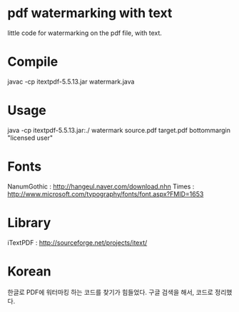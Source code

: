 pdf watermarking with text
==========================

little code for watermarking on the pdf file, with text.


Compile
=======
javac -cp itextpdf-5.5.13.jar watermark.java

Usage
====
java -cp itextpdf-5.5.13.jar:./ watermark source.pdf target.pdf bottommargin "licensed user"

Fonts
=====
NanumGothic : http://hangeul.naver.com/download.nhn
Times : http://www.microsoft.com/typography/fonts/font.aspx?FMID=1653

Library
=======
iTextPDF : http://sourceforge.net/projects/itext/

Korean
======
한글로 PDF에 워터마킹 하는 코드를 찾기가 힘들었다. 구글 검색을 해서, 코드로 정리했다.



